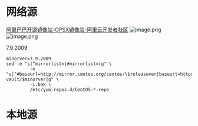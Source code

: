 # 网络源
[阿里巴巴开源镜像站-OPSX镜像站-阿里云开发者社区](https://developer.aliyun.com/mirror/)
![image.png](https://notes-ming.oss-cn-beijing.aliyuncs.com/images/20250319231408983.png)
![image.png](https://notes-ming.oss-cn-beijing.aliyuncs.com/images/20250319231529168.png)


7.9.2009
```shell
minorver=7.9.2009
sed -e "s|^mirrorlist=|#mirrorlist=|g" \
         -e "s|^#baseurl=http://mirror.centos.org/centos/\$releasever|baseurl=https://mirrors.aliyun.com/centos-vault/$minorver|g" \
         -i.bak \
         /etc/yum.repos.d/CentOS-*.repo
```

# 本地源

